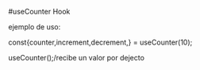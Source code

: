 #useCounter Hook

ejemplo de uso:

const{counter,increment,decrement,} = useCounter(10);

useCounter();/recibe un valor por dejecto